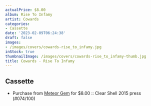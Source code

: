 ```yaml
---
actualPrice: $8.00
album: Rise To Infamy
artist: Cowards
categories:
- Cassette
date: '2023-02-09T06:24:38'
draft: false
images:
- /images/covers/cowards-rise_to_infamy.jpg
inStock: true
thumbnailImage: /images/covers/cowards-rise_to_infamy-thumb.jpg
title: Cowards - Rise To Infamy
---
```


## Cassette
* Purchase from [Meteor Gem](https://meteor-gem.com/products/cowards-rise-to-infamy-cassette) for $8.00 :: Clear Shell 2015 press (#074/100)
